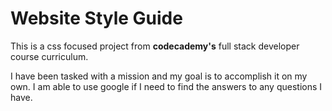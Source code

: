 # Website Style Guide

This is a css focused project from **codecademy's**
full stack developer course curriculum.

I have been tasked with a mission and my goal is to 
accomplish it on my own. I am able to use google if
I need to find the answers to any questions I have.
